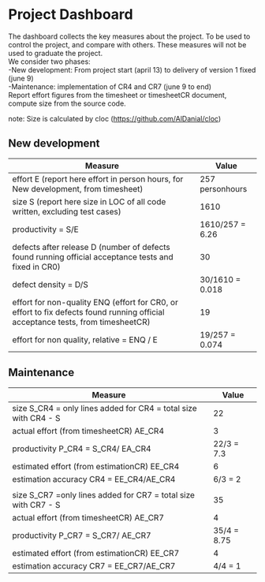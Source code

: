 # Project Dashboard

The dashboard collects the key measures about the project.
To be used to control the project, and compare with others. These measures will not be used to graduate the project. <br>
We consider two phases: <br>
-New development: From project start (april 13) to delivery of version 1 fixed (june 9)  <br>
-Maintenance: implementation of CR4 and CR7 (june 9 to end)   <br>
Report effort figures from the timesheet or timesheetCR document, compute size from the source code.

note: Size is calculated by cloc (https://github.com/AlDanial/cloc)

## New development 
| Measure| Value |
|---|---|
|effort E (report here effort in person hours, for New development, from timesheet)  | 257 personhours|
|size S (report here size in LOC of all code written, excluding test cases)  |1610|
|productivity = S/E | 1610/257 = 6.26 |
|defects after release D (number of defects found running official acceptance tests and fixed in CR0) | 30  |
|defect density = D/S| 30/1610 = 0.018 |
| effort for non-quality ENQ (effort for CR0, or effort to fix defects found running official acceptance tests, from timesheetCR) | 19 |
| effort for non quality, relative = ENQ / E | 19/257 = 0.074 |

## Maintenance

| Measure | Value|
|---|---|
| size S_CR4 = only lines added for CR4 = total size with CR4 - S | 22 |
| actual effort (from timesheetCR) AE_CR4 |  3  |
| productivity P_CR4 = S_CR4/ EA_CR4 | 22/3 = 7.3 |
| estimated effort (from estimationCR) EE_CR4 | 6 |
|estimation accuracy CR4 = EE_CR4/AE_CR4  | 6/3 = 2 |
|||
| size S_CR7 =only lines added for CR7 = total size with CR7 - S |  35  |
| actual effort (from timesheetCR) AE_CR7 | 4 |
| productivity P_CR7 = S_CR7/ AE_CR7 | 35/4 = 8.75 |
| estimated effort (from estimationCR) EE_CR7 | 4 |
|estimation accuracy CR7 = EE_CR7/AE_CR7  | 4/4 = 1 |